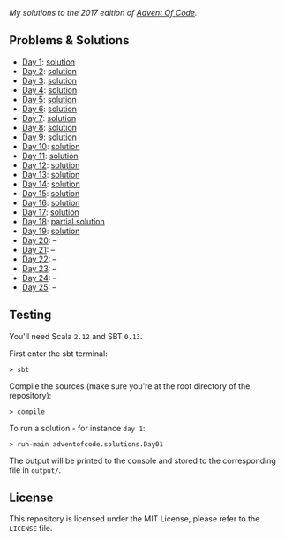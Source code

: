 _My solutions to the 2017 edition of [Advent Of Code](https://adventofcode.com)._


## Problems & Solutions

* [Day 1](https://adventofcode.com/2017/day/1): [solution](https://github.com/FlorianCassayre/AdventOfCode-2017/blob/master/src/main/scala/adventofcode/solutions/Day01.scala)
* [Day 2](https://adventofcode.com/2017/day/2): [solution](https://github.com/FlorianCassayre/AdventOfCode-2017/blob/master/src/main/scala/adventofcode/solutions/Day02.scala)
* [Day 3](https://adventofcode.com/2017/day/3): [solution](https://github.com/FlorianCassayre/AdventOfCode-2017/blob/master/src/main/scala/adventofcode/solutions/Day03.scala)
* [Day 4](https://adventofcode.com/2017/day/4): [solution](https://github.com/FlorianCassayre/AdventOfCode-2017/blob/master/src/main/scala/adventofcode/solutions/Day04.scala)
* [Day 5](https://adventofcode.com/2017/day/5): [solution](https://github.com/FlorianCassayre/AdventOfCode-2017/blob/master/src/main/scala/adventofcode/solutions/Day05.scala)
* [Day 6](https://adventofcode.com/2017/day/6): [solution](https://github.com/FlorianCassayre/AdventOfCode-2017/blob/master/src/main/scala/adventofcode/solutions/Day06.scala)
* [Day 7](https://adventofcode.com/2017/day/7): [solution](https://github.com/FlorianCassayre/AdventOfCode-2017/blob/master/src/main/scala/adventofcode/solutions/Day07.scala)
* [Day 8](https://adventofcode.com/2017/day/8): [solution](https://github.com/FlorianCassayre/AdventOfCode-2017/blob/master/src/main/scala/adventofcode/solutions/Day08.scala)
* [Day 9](https://adventofcode.com/2017/day/9): [solution](https://github.com/FlorianCassayre/AdventOfCode-2017/blob/master/src/main/scala/adventofcode/solutions/Day09.scala)
* [Day 10](https://adventofcode.com/2017/day/10): [solution](https://github.com/FlorianCassayre/AdventOfCode-2017/blob/master/src/main/scala/adventofcode/solutions/Day10.scala)
* [Day 11](https://adventofcode.com/2017/day/11): [solution](https://github.com/FlorianCassayre/AdventOfCode-2017/blob/master/src/main/scala/adventofcode/solutions/Day11.scala)
* [Day 12](https://adventofcode.com/2017/day/12): [solution](https://github.com/FlorianCassayre/AdventOfCode-2017/blob/master/src/main/scala/adventofcode/solutions/Day12.scala)
* [Day 13](https://adventofcode.com/2017/day/13): [solution](https://github.com/FlorianCassayre/AdventOfCode-2017/blob/master/src/main/scala/adventofcode/solutions/Day13.scala)
* [Day 14](https://adventofcode.com/2017/day/14): [solution](https://github.com/FlorianCassayre/AdventOfCode-2017/blob/master/src/main/scala/adventofcode/solutions/Day14.scala)
* [Day 15](https://adventofcode.com/2017/day/15): [solution](https://github.com/FlorianCassayre/AdventOfCode-2017/blob/master/src/main/scala/adventofcode/solutions/Day15.scala)
* [Day 16](https://adventofcode.com/2017/day/16): [solution](https://github.com/FlorianCassayre/AdventOfCode-2017/blob/master/src/main/scala/adventofcode/solutions/Day16.scala)
* [Day 17](https://adventofcode.com/2017/day/17): [solution](https://github.com/FlorianCassayre/AdventOfCode-2017/blob/master/src/main/scala/adventofcode/solutions/Day17.scala)
* [Day 18](https://adventofcode.com/2017/day/18): [partial solution](https://github.com/FlorianCassayre/AdventOfCode-2017/blob/master/src/main/scala/adventofcode/solutions/Day18.scala)
* [Day 19](https://adventofcode.com/2017/day/19): [solution](https://github.com/FlorianCassayre/AdventOfCode-2017/blob/master/src/main/scala/adventofcode/solutions/Day19.scala)
* [Day 20](https://adventofcode.com/2017/day/20): –[](https://github.com/FlorianCassayre/AdventOfCode-2017/blob/master/src/main/scala/adventofcode/solutions/Day20.scala)
* [Day 21](https://adventofcode.com/2017/day/21): –[](https://github.com/FlorianCassayre/AdventOfCode-2017/blob/master/src/main/scala/adventofcode/solutions/Day21.scala)
* [Day 22](https://adventofcode.com/2017/day/22): –[](https://github.com/FlorianCassayre/AdventOfCode-2017/blob/master/src/main/scala/adventofcode/solutions/Day22.scala)
* [Day 23](https://adventofcode.com/2017/day/23): –[](https://github.com/FlorianCassayre/AdventOfCode-2017/blob/master/src/main/scala/adventofcode/solutions/Day23.scala)
* [Day 24](https://adventofcode.com/2017/day/24): –[](https://github.com/FlorianCassayre/AdventOfCode-2017/blob/master/src/main/scala/adventofcode/solutions/Day24.scala)
* [Day 25](https://adventofcode.com/2017/day/25): –[](https://github.com/FlorianCassayre/AdventOfCode-2017/blob/master/src/main/scala/adventofcode/solutions/Day25.scala)


## Testing

You'll need Scala `2.12` and SBT `0.13`.

First enter the sbt terminal:
```
> sbt
```

Compile the sources (make sure you're at the root directory of the repository):
```
> compile
```

To run a solution - for instance `day 1`:
```
> run-main adventofcode.solutions.Day01
```

The output will be printed to the console and stored to the corresponding file in `output/`.


## License

This repository is licensed under the MIT License, please refer to the `LICENSE` file.